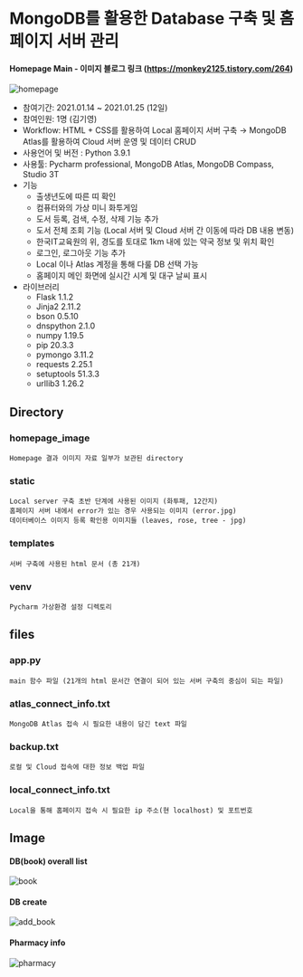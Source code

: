 # MongoDB를 활용한 Database 구축 및 홈페이지 서버 관리
#### Homepage Main - 이미지 블로그 링크 (https://monkey2125.tistory.com/264)
![homepage](https://user-images.githubusercontent.com/74335601/109770069-6c328980-7c3e-11eb-8b65-100e64bbc27e.png)
- 참여기간: 2021.01.14 ~ 2021.01.25 (12일)
- 참여인원: 1명 (김기영)
- Workflow: HTML + CSS를 활용하여 Local 홈페이지 서버 구축 → MongoDB Atlas를 활용하여 Cloud 서버 운영 및 데이터 CRUD
- 사용언어 및 버전 : Python 3.9.1
- 사용툴: Pycharm professional, MongoDB Atlas, MongoDB Compass, Studio 3T
- 기능
	+ 출생년도에 따른 띠 확인
	+ 컴퓨터와의 가상 미니 화투게임
	+ 도서 등록, 검색, 수정, 삭제 기능 추가
	+ 도서 전체 조회 기능 (Local 서버 및 Cloud 서버 간 이동에 따라 DB 내용 변동)
	+ 한국IT교육원의 위, 경도를 토대로 1km 내에 있는 약국 정보 및 위치 확인
	+ 로그인, 로그아웃 기능 추가
	+ Local 이나 Atlas 계정을 통해 다룰 DB 선택 가능
	+ 홈페이지 메인 화면에 실시간 시계 및 대구 날씨 표시
- 라이브러리
    - Flask 1.1.2
    - Jinja2 2.11.2
    - bson 0.5.10
	- dnspython 2.1.0
	- numpy 1.19.5
	- pip 20.3.3
	- pymongo 3.11.2
	- requests 2.25.1
	- setuptools 51.3.3
	- urllib3 1.26.2

## Directory
### homepage_image
    Homepage 결과 이미지 자료 일부가 보관된 directory

### static
    Local server 구축 초반 단계에 사용된 이미지 (화투패, 12간지)
	홈페이지 서버 내에서 error가 있는 경우 사용되는 이미지 (error.jpg)
	데이터베이스 이미지 등록 확인용 이미지들 (leaves, rose, tree - jpg)

### templates
	서버 구축에 사용된 html 문서 (총 21개)

### venv
	Pycharm 가상환경 설정 디렉토리

## files
### app.py
	main 함수 파일 (21개의 html 문서간 연결이 되어 있는 서버 구축의 중심이 되는 파일)

### atlas_connect_info.txt
	MongoDB Atlas 접속 시 필요한 내용이 담긴 text 파일
	
### backup.txt
	로컬 및 Cloud 접속에 대한 정보 백업 파일
	
### local_connect_info.txt
	Local을 통해 홈페이지 접속 시 필요한 ip 주소(현 localhost) 및 포트번호


## Image
#### DB(book) overall list
![book](https://user-images.githubusercontent.com/74335601/109770111-7ce2ff80-7c3e-11eb-9db1-1fddbd07c2d2.png)
#### DB create
![add_book](https://user-images.githubusercontent.com/74335601/109770137-84a2a400-7c3e-11eb-981b-d96b7ceed8ac.png)
#### Pharmacy info
![pharmacy](https://user-images.githubusercontent.com/74335601/109767963-9f274e00-7c3b-11eb-82d3-0aa5bcf8a00e.png)
